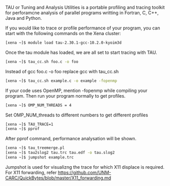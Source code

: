 TAU or Tuning and Analysis Utilities is a portable profiling and tracing toolkit for perforamcne analysis of parallel programs writting in Fortran, C, C++, Java and Python. 

If you would like to trace or profile performance of your program, you can start with the following commands on the Xena cluster:

```bash
[xena ~]$ module load tau-2.30.1-gcc-10.2.0-kyoim3d
```

Once the tau module has loaded, we are all set to start tracing with TAU.

```bash 
[xena ~]$ tau_cc.sh foo.c -o foo 
```

Instead of gcc foo.c -o foo replace gcc with tau_cc.sh 

```bash 
[xena ~]$ tau_cc.sh example.c -o example -fopenmp
```

If your code uses OpenMP, mention -fopenmp while compiling your program.
Then run your program normally to get profiles. 

```bash
[xena ~]$ OMP_NUM_THREADS = 4
```

Set OMP_NUM_threads to different numbers to get different profiles

```bash
[xena ~]$ TAU_TRACE=1
[xena ~]$ pprof
```

After pprof command, performance analysation will be shown. 

```bash
[xena ~]$ tau_treemerge.pl
[xena ~]$ tau2slog2 tau.trc tau.edf -o tau.slog2
[xena ~]$ jumpshot example.trc 
```

Jumpshot is used for visualizng the trace for which X11 displace is required. For X11 forwarding, refer https://github.com/UNM-CARC/QuickBytes/blob/master/X11_forwarding.md
